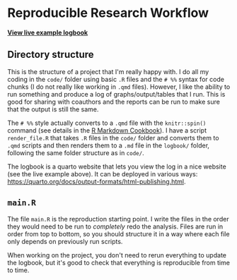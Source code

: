 # Reproducible Research Workflow

[**View live example logbook**](https://kylebutts.github.io/repro_project)

## Directory structure

This is the structure of a project that I'm really happy with. I do all my coding in the `code/` folder using basic `.R` files and the `# %%` syntax for code chunks (I do not really like working in `.qmd` files). However, I like the ability to run something and produce a log of graphs/output/tables that I run. This is good for sharing with coauthors and the reports can be run to make sure that the output is still the same. 

The `# %%` style actually converts to a `.qmd` file with the `knitr::spin()` command (see details in the [R Markdown Cookbook](https://bookdown.org/yihui/rmarkdown-cookbook/spin.html)). I have a script `render_file.R` that takes `.R` files in the `code/` folder and converts them to `.qmd` scripts and then renders them to a `.md` file in the `logbook/` folder, following the same folder structure as in `code/`. 

The logbook is a quarto website that lets you view the log in a nice website (see the live example above). It can be deployed in various ways: https://quarto.org/docs/output-formats/html-publishing.html.

## `main.R`

The file `main.R` is the reproduction starting point. I write the files in the order they would need to be run to *completely* redo the analysis. Files are run in order from top to bottom, so you should structure it in a way where each file only depends on previously run scripts. 

When working on the project, you don't need to rerun everything to update the logbook, but it's good to check that everything is reproducible from time to time. 



